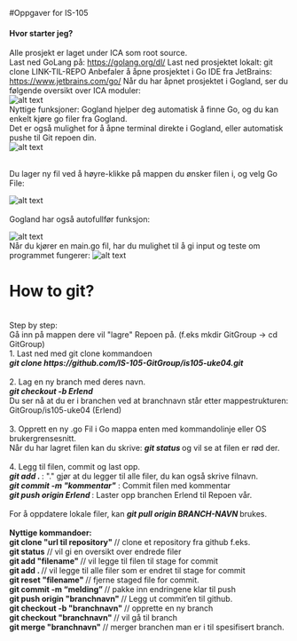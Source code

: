 #Oppgaver for IS-105
#### Hvor starter jeg?
Alle prosjekt er laget under ICA som root source.
<br>
 Last ned GoLang på: https://golang.org/dl/
Last ned prosjektet lokalt: git clone LINK-TIL-REPO
 Anbefaler å åpne prosjektet i Go IDE fra JetBrains: https://www.jetbrains.com/go/ 
Når du har åpnet prosjektet i Gogland, ser du følgende oversikt over ICA moduler:
<br>
![alt text](https://github.com/Zwirc/IS-105/blob/master/HowTo/Gogland.PNG "Wapp")
<br> Nyttige funksjoner:
Gogland hjelper deg automatisk å finne Go, og du kan enkelt kjøre go filer fra Gogland.
<br>
Det er også mulighet for å åpne terminal direkte i Gogland, eller automatisk pushe til Git repoen din.<br>
![alt text](https://github.com/Zwirc/IS-105/blob/master/HowTo/Gogland2.PNG "Wapp")

<br>
Du lager ny fil ved å høyre-klikke på mappen du ønsker filen i, og velg Go File:

![alt text](https://github.com/Zwirc/IS-105/blob/master/HowTo/NewFile.png "Wapp")
<br>
<br>
Gogland har også autofullfør  funksjon:<br>

![alt text](https://github.com/Zwirc/IS-105/blob/master/HowTo/Autofullfor.png "Wapp")
<br>
Når du kjører en main.go fil, har du mulighet til å gi input og teste om programmet fungerer:
![alt text](https://github.com/Zwirc/IS-105/blob/master/HowTo/Kjoring-Av-MainGO.PNG "Wapp")

<h1>How to git?</h1>
<br> Step by step:
<br> Gå inn på mappen dere vil "lagre" Repoen på. (f.eks mkdir GitGroup  -> cd GitGroup)
<br> 1. Last ned med git clone kommandoen
<br> <i><b> git clone https://github.com/IS-105-GitGroup/is105-uke04.git</i></b>
<br>
<br> 2. Lag en ny branch med deres navn.
<br> <i><b> git checkout -b Erlend </i></b>
<br> Du ser nå at du er i branchen ved at branchnavn står etter mappestrukturen: GitGroup/is105-uke04 (Erlend)
<br>
<br> 3. Opprett en ny .go Fil i Go mappa enten med kommandolinje eller OS brukergrensesnitt.
<br> Når du har lagret filen kan du skrive: <i><b> git status </i></b> og vil se at filen er rød der.
<br>
<br> 4. Legg til filen, commit og last opp.
<br> <i><b> git add . </i></b> : "." gjør at du legger til alle filer, du kan også skrive filnavn.
<br> <i><b> git commit -m "kommentar"</i></b> : Commit filen med kommentar
<br> <i><b> git push origin Erlend </i></b> : Laster opp branchen Erlend til Repoen vår.
<br>
<br> For å oppdatere lokale filer, kan <i><b> git pull origin BRANCH-NAVN </i></b> brukes.
<br>
<br> <b> Nyttige kommandoer: </b>
<br><b>git clone "url til repository"     </b>// clone et repository fra github f.eks.
<br><b>git status</b>				  // vil gi en oversikt over endrede filer
<br><b>git add "filename" 		  </b>// vil legge til filen til stage for commit
<br><b>git add .		  </b>// vil legge til alle filer som er endret til stage for commit
<br><b>git reset "filename"		</b>   // fjerne staged file for commit.
<br><b>git commit	-m “melding”	</b>  // pakke inn endringene klar til push
<br><b>git push origin "branchnavn" </b>// Legg ut commit’en til github.
<br><b>git checkout -b "branchnavn" </b>// opprette en ny branch
<br><b>git checkout "branchnavn" 	  </b>// vil gå til branch
<br><b>git merge "branchnavn"	</b>// merger branchen man er i til spesifisert branch. 
